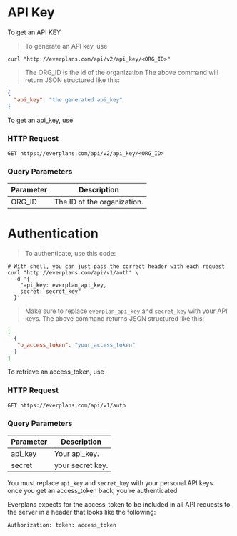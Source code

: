 # API Key
To get an API KEY

> To generate an API key, use

```shell
curl "http://everplans.com/api/v2/api_key/<ORG_ID>"
```

> The ORG_ID is the id of the organization
> The above command will return JSON structured like this:

```json
{
  "api_key": "the generated api_key"
}
```
To get an api_key, use

### HTTP Request

`GET https://everplans.com/api/v2/api_key/<ORG_ID>`

### Query Parameters

Parameter | Description
--------- | -----------
ORG_ID | The ID of the organization.

# Authentication

> To authenticate, use this code:

```shell
# With shell, you can just pass the correct header with each request
curl "http://everplans.com/api/v1/auth" \
  -d '{
    "api_key: everplan_api_key, 
    secret: secret_key"
  }'
```

> Make sure to replace `everplan_api_key` and `secret_key` with your API keys.
> The above command returns JSON structured like this:

```json
[
  {
   "o_access_token": "your_access_token"
  }
]
```


To retrieve an access_token, use

### HTTP Request

`GET https://everplans.com/api/v1/auth`

### Query Parameters

Parameter | Description
--------- | -----------
api_key | Your api_key.
secret | your secret key.

<aside class="notice">
You must replace <code>api_key</code> and <code>secret_key</code> with your personal API keys.
</aside>
<aside class="success">
once you get an access_token back, you're authenticated
</aside>

Everplans expects for the access_token to be included in all API requests to the server in a header that looks like the following:

`Authorization: token: access_token`